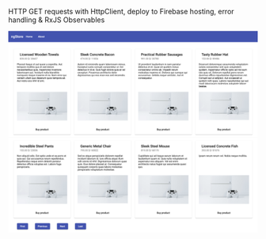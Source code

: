 HTTP GET requests with HttpClient, deploy to Firebase hosting, error handling & RxJS Observables


![Image alt](https://github.com/SalimovaNellia/httpclient-angular8-example/raw/master/src/assets/app-screenshot-1.png)
![Image alt](https://github.com/SalimovaNellia/httpclient-angular8-example/raw/master/src/assets/app-screenshot-2.png)

